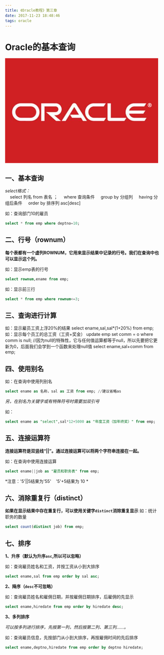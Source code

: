 ```yaml
---
title: 《Oracle教程》第三章
date: 2017-11-23 18:48:46
tags: oracle
---
```

# Oracle的基本查询
![](https://github.com/No-Sky/storage/raw/master/images/Logo/OracleLogo1.jpg)
 <!-- more -->

## 一、基本查询
*select格式：*<br>
&nbsp;&nbsp;&nbsp;&nbsp;select 列名 from 表名 ；
&nbsp;&nbsp;&nbsp;&nbsp;where 查询条件
&nbsp;&nbsp;&nbsp;&nbsp;group by 分组列
&nbsp;&nbsp;&nbsp;&nbsp;having 分组后条件
&nbsp;&nbsp;&nbsp;&nbsp;order by 排序列 asc[desc]

如：查询部门10的雇员
	
```SQL
select * from emp where deptno=10;
```

## 二、行号（rownum）
**每个表都有一个虚列ROWNUM，它用来显示结果中记录的行号。我们在查询中也可以显示这个列。**

如：显示emp表的行号
```SQL
select rownum,ename from emp;
```

如：显示前三行
```SQL
select * from emp where rownum<=3;
```
## 三、查询进行计算
如：显示雇员工资上浮20%的结果
	select ename,sal,sal*(1+20%) from emp;
如：显示每个员工的总工资（工资+奖金）
	update emp set comm = o where comm is null;    //因为null的特殊性，它与任何值运算都等于null，所以先要把它更新为0，后面我们会学到一个函数来处理null值
	select ename,sal+comm from emp;
## 四、使用别名
如：在查询中使用列别名
```SQL
select ename as 名称，sal as 工资 from emp; //建议省略as
```
*另，在别名为关键字或有特殊符号时需要加双引号*

如：
```SQL
select ename as "select",sal*12+5000 as "年度工资（加年终奖）" from emp;
```

## 五、连接运算符
**连接运算符是双竖线“||”。通过连接运算可以将两个字符串连接在一起。**

如：在查询中使用连接运算
```SQL
select ename||job as "雇员和职务表" from emp;
```
*注意：'5'||5结果为'55'&nbsp;&nbsp;&nbsp;&nbsp;'5'+5结果为 10 *

## 六、消除重复行（distinct）
**如果在显示结果中存在重复行，可以使用关键字`distinct`消除重复显示**
如：统计职务的数量
```SQL
select count(distinct job) from emp;
```
## 七、排序
**1、升序（默认为升序`asc`,所以可以忽略）**

如：查询雇员姓名和工资，并按工资从小到大排序
```SQL
select ename,sal from emp order by sal asc;
```
**2、降序（`desc`不可忽略）**

如：查询雇员姓名和雇佣日期，并按雇佣日期排序，后雇佣的先显示
```SQL
select ename,hiredate from emp order by hiredate desc;
```

**3、多列排序**

*可以按多列进行排序，先按第一列，然后按第二列、第三列......。*

如：查询雇员信息，先按部门从小到大排序，再按雇佣时间的先后排序
```SQL
select ename,deptno,hiredate from emp order by deptno hiredate;
```
